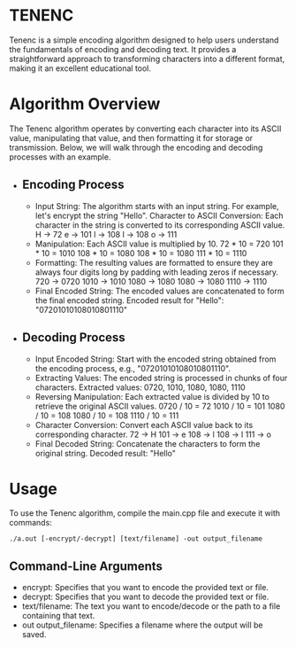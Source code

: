 # TENENC
Tenenc is a simple encoding algorithm designed to help users understand the fundamentals of encoding and decoding text. It provides a straightforward approach to transforming characters into a different format, making it an excellent educational tool.

# Algorithm Overview
The Tenenc algorithm operates by converting each character into its ASCII value, manipulating that value, and then formatting it for storage or transmission. Below, we will walk through the encoding and decoding processes with an example.

- ## Encoding Process

    - Input String: The algorithm starts with an input string. For example, let's encrypt the string "Hello".
    Character to ASCII Conversion: Each character in the string is converted to its corresponding ASCII value.
        H → 72
        e → 101
        l → 108
        l → 108
        o → 111
    - Manipulation: Each ASCII value is multiplied by 10.
        72 * 10 = 720
        101 * 10 = 1010
        108 * 10 = 1080
        108 * 10 = 1080
        111 * 10 = 1110
    - Formatting: The resulting values are formatted to ensure they are always four digits long by padding with leading zeros if necessary.
        720 → 0720
        1010 → 1010
        1080 → 1080
        1080 → 1080
        1110 → 1110
    - Final Encoded String: The encoded values are concatenated to form the final encoded string.
        Encoded result for "Hello": "07201010108010801110"

- ## Decoding Process
    - Input Encoded String: Start with the encoded string obtained from the encoding process, e.g., "07201010108010801110".
    - Extracting Values: The encoded string is processed in chunks of four characters.
        Extracted values: 0720, 1010, 1080, 1080, 1110
    - Reversing Manipulation: Each extracted value is divided by 10 to retrieve the original ASCII values.
        0720 / 10 = 72
        1010 / 10 = 101
        1080 / 10 = 108
        1080 / 10 = 108
        1110 / 10 = 111
    - Character Conversion: Convert each ASCII value back to its corresponding character.
        72 → H
        101 → e
        108 → l
        108 → l
        111 → o
    - Final Decoded String: Concatenate the characters to form the original string.
        Decoded result: "Hello"

# Usage
To use the Tenenc algorithm, compile the main.cpp file and execute it with commands:

```
./a.out [-encrypt/-decrypt] [text/filename] -out output_filename
```

## Command-Line Arguments

- encrypt: Specifies that you want to encode the provided text or file.
- decrypt: Specifies that you want to decode the provided text or file.
- text/filename: The text you want to encode/decode or the path to a file containing that text.
- out output_filename: Specifies a filename where the output will be saved.
